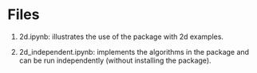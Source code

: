 Files
=====

1. 2d.ipynb: illustrates the use of the package with 2d examples.

1. 2d_independent.ipynb: implements the algorithms in the package and can be run independently (without installing the package).
